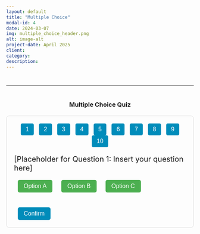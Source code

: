```yaml
---
layout: default
title: "Multiple Choice"
modal-id: 4
date: 2024-03-07
img: multiple_choice_header.png
alt: image-alt
project-date: April 2025
client:
category:
description:
---
```


<hr class="quiz-separator">
<h3 style="text-align: center;">Multiple Choice Quiz</h3>

<div class="quiz-container">
  <!-- Quiz Menu -->
  <div class="quiz-menu" style="text-align: center; margin-bottom: 20px;">
    <button onclick="showMCQuestion(1)" class="quiz-menu-button">1</button>
    <button onclick="showMCQuestion(2)" class="quiz-menu-button">2</button>
    <button onclick="showMCQuestion(3)" class="quiz-menu-button">3</button>
    <button onclick="showMCQuestion(4)" class="quiz-menu-button">4</button>
    <button onclick="showMCQuestion(5)" class="quiz-menu-button">5</button>
    <button onclick="showMCQuestion(6)" class="quiz-menu-button">6</button>
    <button onclick="showMCQuestion(7)" class="quiz-menu-button">7</button>
    <button onclick="showMCQuestion(8)" class="quiz-menu-button">8</button>
    <button onclick="showMCQuestion(9)" class="quiz-menu-button">9</button>
    <button onclick="showMCQuestion(10)" class="quiz-menu-button">10</button>
  </div>
  
  <!-- Question 1 -->
  <div class="quiz-question" id="mc-question-1">
    <div class="statement">[Placeholder for Question 1: Insert your question here]</div>
    <div class="button-group">
      <button class="mc-option" onclick="selectMCChoice('A', 1, event)">Option A</button>
      <button class="mc-option" onclick="selectMCChoice('B', 1, event)">Option B</button>
      <button class="mc-option" onclick="selectMCChoice('C', 1, event)">Option C</button>
    </div>
    <button class="confirm-btn" onclick="confirmMCChoice(1)">Confirm</button>
    <div class="answer" id="mc-answer-1">
      <strong>Correct Answer:</strong> Option <span id="mc-correct-1">B</span>
    </div>
  </div>
  
  <!-- Question 2 -->
  <div class="quiz-question" id="mc-question-2" style="display: none;">
    <div class="statement">[Placeholder for Question 2: Insert your question here]</div>
    <div class="button-group">
      <button class="mc-option" onclick="selectMCChoice('A', 2, event)">Option A</button>
      <button class="mc-option" onclick="selectMCChoice('B', 2, event)">Option B</button>
      <button class="mc-option" onclick="selectMCChoice('C', 2, event)">Option C</button>
    </div>
    <button class="confirm-btn" onclick="confirmMCChoice(2)">Confirm</button>
    <div class="answer" id="mc-answer-2">
      <strong>Correct Answer:</strong> Option <span id="mc-correct-2">B</span>
    </div>
  </div>
  
  <!-- Question 3 Placeholder -->
  <div class="quiz-question" id="mc-question-3" style="display: none;">
    <div class="statement">[Placeholder for Question 3: Coming soon]</div>
    <div class="button-group">
      <button class="mc-option" onclick="selectMCChoice('A', 3, event)">Option A</button>
      <button class="mc-option" onclick="selectMCChoice('B', 3, event)">Option B</button>
      <button class="mc-option" onclick="selectMCChoice('C', 3, event)">Option C</button>
    </div>
    <button class="confirm-btn" onclick="confirmMCChoice(3)">Confirm</button>
    <div class="answer" id="mc-answer-3">
      <strong>Correct Answer:</strong> Option <span id="mc-correct-3">B</span>
    </div>
  </div>
  
  <!-- Question 4 Placeholder -->
  <div class="quiz-question" id="mc-question-4" style="display: none;">
    <div class="statement">[Placeholder for Question 4: Coming soon]</div>
    <div class="button-group">
      <button class="mc-option" onclick="selectMCChoice('A', 4, event)">Option A</button>
      <button class="mc-option" onclick="selectMCChoice('B', 4, event)">Option B</button>
      <button class="mc-option" onclick="selectMCChoice('C', 4, event)">Option C</button>
    </div>
    <button class="confirm-btn" onclick="confirmMCChoice(4)">Confirm</button>
    <div class="answer" id="mc-answer-4">
      <strong>Correct Answer:</strong> Option <span id="mc-correct-4">B</span>
    </div>
  </div>
  
  <!-- Question 5 Placeholder -->
  <div class="quiz-question" id="mc-question-5" style="display: none;">
    <div class="statement">[Placeholder for Question 5: Coming soon]</div>
    <div class="button-group">
      <button class="mc-option" onclick="selectMCChoice('A', 5, event)">Option A</button>
      <button class="mc-option" onclick="selectMCChoice('B', 5, event)">Option B</button>
      <button class="mc-option" onclick="selectMCChoice('C', 5, event)">Option C</button>
    </div>
    <button class="confirm-btn" onclick="confirmMCChoice(5)">Confirm</button>
    <div class="answer" id="mc-answer-5">
      <strong>Correct Answer:</strong> Option <span id="mc-correct-5">B</span>
    </div>
  </div>
  
  <!-- Question 6 Placeholder -->
  <div class="quiz-question" id="mc-question-6" style="display: none;">
    <div class="statement">[Placeholder for Question 6: Coming soon]</div>
    <div class="button-group">
      <button class="mc-option" onclick="selectMCChoice('A', 6, event)">Option A</button>
      <button class="mc-option" onclick="selectMCChoice('B', 6, event)">Option B</button>
      <button class="mc-option" onclick="selectMCChoice('C', 6, event)">Option C</button>
    </div>
    <button class="confirm-btn" onclick="confirmMCChoice(6)">Confirm</button>
    <div class="answer" id="mc-answer-6">
      <strong>Correct Answer:</strong> Option <span id="mc-correct-6">B</span>
    </div>
  </div>
  
  <!-- Question 7 Placeholder -->
  <div class="quiz-question" id="mc-question-7" style="display: none;">
    <div class="statement">[Placeholder for Question 7: Coming soon]</div>
    <div class="button-group">
      <button class="mc-option" onclick="selectMCChoice('A', 7, event)">Option A</button>
      <button class="mc-option" onclick="selectMCChoice('B', 7, event)">Option B</button>
      <button class="mc-option" onclick="selectMCChoice('C', 7, event)">Option C</button>
    </div>
    <button class="confirm-btn" onclick="confirmMCChoice(7)">Confirm</button>
    <div class="answer" id="mc-answer-7">
      <strong>Correct Answer:</strong> Option <span id="mc-correct-7">B</span>
    </div>
  </div>
  
  <!-- Question 8 Placeholder -->
  <div class="quiz-question" id="mc-question-8" style="display: none;">
    <div class="statement">[Placeholder for Question 8: Coming soon]</div>
    <div class="button-group">
      <button class="mc-option" onclick="selectMCChoice('A', 8, event)">Option A</button>
      <button class="mc-option" onclick="selectMCChoice('B', 8, event)">Option B</button>
      <button class="mc-option" onclick="selectMCChoice('C', 8, event)">Option C</button>
    </div>
    <button class="confirm-btn" onclick="confirmMCChoice(8)">Confirm</button>
    <div class="answer" id="mc-answer-8">
      <strong>Correct Answer:</strong> Option <span id="mc-correct-8">B</span>
    </div>
  </div>
  
  <!-- Question 9 Placeholder -->
  <div class="quiz-question" id="mc-question-9" style="display: none;">
    <div class="statement">[Placeholder for Question 9: Coming soon]</div>
    <div class="button-group">
      <button class="mc-option" onclick="selectMCChoice('A', 9, event)">Option A</button>
      <button class="mc-option" onclick="selectMCChoice('B', 9, event)">Option B</button>
      <button class="mc-option" onclick="selectMCChoice('C', 9, event)">Option C</button>
    </div>
    <button class="confirm-btn" onclick="confirmMCChoice(9)">Confirm</button>
    <div class="answer" id="mc-answer-9">
      <strong>Correct Answer:</strong> Option <span id="mc-correct-9">B</span>
    </div>
  </div>
  
  <!-- Question 10 Placeholder -->
  <div class="quiz-question" id="mc-question-10" style="display: none;">
    <div class="statement">[Placeholder for Question 10: Coming soon]</div>
    <div class="button-group">
      <button class="mc-option" onclick="selectMCChoice('A', 10, event)">Option A</button>
      <button class="mc-option" onclick="selectMCChoice('B', 10, event)">Option B</button>
      <button class="mc-option" onclick="selectMCChoice('C', 10, event)">Option C</button>
    </div>
    <button class="confirm-btn" onclick="confirmMCChoice(10)">Confirm</button>
    <div class="answer" id="mc-answer-10">
      <strong>Correct Answer:</strong> Option <span id="mc-correct-10">B</span>
    </div>
  </div>
</div>

<style>
/* General styles for the quiz interface */
.statement {
  font-size: 20px;
  margin-bottom: 20px;
}
.button-group {
  margin-bottom: 20px;
}
button {
  font-size: 16px;
  padding: 8px 16px;
  margin: 0 10px;
  cursor: pointer;
  border: none;
  color: white;
  border-radius: 5px;
}
.mc-option { background-color: #4CAF50; }
.confirm-btn { background-color: #008CBA; margin-top: 20px; }
.answer {
  font-size: 16px;
  display: none;
  margin-top: 20px;
  padding: 15px;
  border-radius: 8px;
  background-color: #e0f7fa;
  max-width: 700px;
  margin-left: auto;
  margin-right: auto;
}

/* Quiz container and menu styling */
.quiz-container {
  border: 1px solid #ddd;
  padding: 20px;
  border-radius: 8px;
  max-width: 800px;
  margin: 20px auto;
}
.quiz-menu {
  margin-bottom: 20px;
}
.quiz-menu-button {
  font-size: 16px;
  padding: 6px 12px;
  margin: 0 5px;
  cursor: pointer;
  border: 1px solid #008CBA;
  background-color: #008CBA;
  color: white;
  border-radius: 4px;
  transition: background-color 0.3s;
}
.quiz-menu-button:hover {
  background-color: #006494;
}
.quiz-menu-button.active {
  background-color: #006494;
}

/* Optional separator style */
.quiz-separator {
  margin: 40px auto;
  max-width: 800px;
  border: none;
  border-top: 2px solid #ddd;
}
</style>

<script>
// Object to store user's choices for each multiple-choice question
let mcUserChoices = {};

// Function to show a specific multiple-choice question and update the menu's active state
function showMCQuestion(q) {
  // Hide all multiple-choice questions
  const questions = document.querySelectorAll('.quiz-question');
  questions.forEach(function(qEl) {
    qEl.style.display = 'none';
  });
  document.getElementById('mc-question-' + q).style.display = 'block';
  
  // Update menu button active state
  const menuButtons = document.querySelectorAll('.quiz-menu-button');
  menuButtons.forEach(function(btn) {
    btn.classList.remove('active');
  });
  // Activate the current question's button (assumes buttons are in order)
  document.querySelector('.quiz-menu-button:nth-child(' + q + ')').classList.add('active');
}

// Function to register a user's choice for a given multiple-choice question
function selectMCChoice(choice, questionNum, event) {
  mcUserChoices[questionNum] = choice;
  // Reset opacity for all buttons in this question's button group
  const parent = event.target.closest('.button-group');
  const buttons = parent.querySelectorAll('button');
  buttons.forEach(function(btn) {
    btn.style.opacity = '0.6';
  });
  event.target.style.opacity = '1';
}

// Function to confirm a user's choice and show the answer for a given multiple-choice question
function confirmMCChoice(questionNum) {
  if (mcUserChoices[questionNum]) {
    document.getElementById('mc-answer-' + questionNum).style.display = 'block';
    // Here you could add additional logic to highlight the correct answer if needed.
  } else {
    alert("Please select an option first.");
  }
}

// Initialize by showing multiple-choice question 1 when the page loads
document.addEventListener("DOMContentLoaded", function() {
  showMCQuestion(1);
});
</script>
